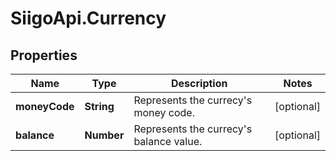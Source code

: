 # SiigoApi.Currency

## Properties

Name | Type | Description | Notes
------------ | ------------- | ------------- | -------------
**moneyCode** | **String** | Represents the currecy&#39;s money code. | [optional] 
**balance** | **Number** | Represents the currecy&#39;s balance value. | [optional] 


